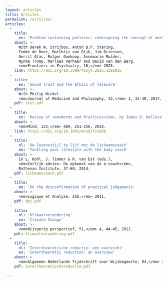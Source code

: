 ```yaml
---
layout: articles
title: Articles
permalink: /articles/
articles:
  -
    title:
      en: 'Problem-sustaining patterns: redesigning the concept of mental disorder'
    about: >-
      With Derek W. Strijbos, Anton B.P. Staring,
      Femke de Boer, Matthijs van Dijk, Jim Driessen,
      Gerrit Glas, Rutger Goekoop, Annemarie Mulder,
      Nynke Tromp, Marloes Verhaar and David van den Berg.
      <em>Frontiers in Psychiatry, 16,</em> 2025.
    link: https://doi.org/10.3389/fpsyt.2025.1382915
  -
    title:
      en: 'Sound Trust and the Ethics of Telecare'
    about: >-
      With Philip Nickel.
      <em>Journal of Medicine and Philosophy, 42,</em> 1, 33-49, 2017.
    pdf: stet.pdf
  -
    title:
      en: 'Review of <em>Norms and Practices</em>, by James D. Wallace'
    about: >-
      <em>Mind, 123,</em> 489, 251-256, 2014.
    link: https://doi.org/10.1093/mind/fzu036
  -
    title:
      nl: 'Uw levensstijl te lijf met de lichaamscoach'
      en: 'Tackling your lifestyle with the body coach'
    about: >-
      In L. Kohl, J. Timmer & R. van Est (eds.),
      <em>Eerlijk advies: De opkomst van de e-coach</em>,
      Rathenau Institute, 37-68, 2014.
    pdf: lichaamscoach.pdf
  -
    title:
      en: 'On the disconfirmation of practical judgements'
    about: >-
      <em>Logique et Analyse, 216,</em> 2011.
    pdf: dpj.pdf
  -
    title:
      nl: 'Klimaatverandering'
      en: 'Climate Change'
    about: >-
      <em>Wijsgerig perspectief, 51,</em> 4, 44-45, 2011.
    pdf: klimaatverandering.pdf
  -
    title:
      nl: 'Intertheoretische reductie: een overzicht'
      en: 'Intertheoretic reduction: an overview'
    about: >-
      <em>Algemeen Nederlands Tijdschrift voor Wijsbegeerte, 94,</em> 3, 206-224, 2002.
    pdf: intertheoretischereductie.pdf

---
```

